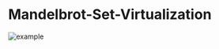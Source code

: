 # Mandelbrot-Set-Virtualization

![example](https://cloud.githubusercontent.com/assets/6627307/24832557/98319d40-1cb2-11e7-9d69-6a83abac1807.png)
